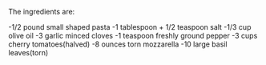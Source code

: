The ingredients are:

-1/2 pound small shaped pasta
-1 tablespoon + 1/2 teaspoon salt
-1/3 cup olive oil
-3 garlic minced cloves
-1 teaspoon freshly ground pepper
-3 cups cherry tomatoes(halved)
-8 ounces torn mozzarella
-10 large basil leaves(torn)